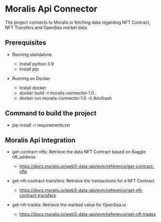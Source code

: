 # Moralis Api Connector

The project connects to Moralis.io fetching data regarding NFT Contract, NFT Transfers and OpenSea market data.

Prerequisites
--------------
- Running standalone
  - Install python 3.9 
  - Install pip

- Running on Docker
  - Install docker 
  - docker build -t moralis-connector-1.0 .
  - docker run moralis-connector-1.0 -it /bin/bash

Command to build the project
---------------------------------------
- pip install -r requirements.txt


Moralis Api Integration
----------------------

- get-contract-nfts: Retrieve the data NFT Contract based on Kaggle nft_address 
  - https://docs.moralis.io/web3-data-api/evm/reference/get-contract-nfts 
  
- get-nft-contract-transfers: Retrieve the transactions for a NFT Contract
  - https://docs.moralis.io/web3-data-api/evm/reference/get-nft-contract-transfers

- get-nft-trades: Retrieve the marked value for OpenSea.io
  - https://docs.moralis.io/web3-data-api/evm/reference/get-nft-trades 
